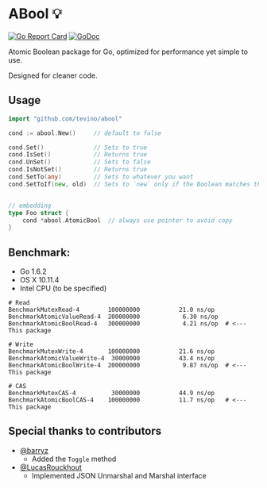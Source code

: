 # ABool :bulb:

[![Go Report Card](https://goreportcard.com/badge/github.com/tevino/abool)](https://goreportcard.com/report/github.com/tevino/abool)
[![GoDoc](https://godoc.org/github.com/tevino/abool?status.svg)](https://godoc.org/github.com/tevino/abool)

Atomic Boolean package for Go, optimized for performance yet simple to use.

Designed for cleaner code.

## Usage

```go
import "github.com/tevino/abool"

cond := abool.New()     // default to false

cond.Set()              // Sets to true
cond.IsSet()            // Returns true
cond.UnSet()            // Sets to false
cond.IsNotSet()         // Returns true
cond.SetTo(any)         // Sets to whatever you want
cond.SetToIf(new, old)  // Sets to `new` only if the Boolean matches the `old`, returns whether succeeded


// embedding
type Foo struct {
    cond *abool.AtomicBool  // always use pointer to avoid copy
}
```

## Benchmark:

- Go 1.6.2
- OS X 10.11.4
- Intel CPU (to be specified)


```
# Read
BenchmarkMutexRead-4       	100000000	        21.0 ns/op
BenchmarkAtomicValueRead-4 	200000000	         6.30 ns/op
BenchmarkAtomicBoolRead-4  	300000000	         4.21 ns/op  # <--- This package

# Write
BenchmarkMutexWrite-4      	100000000	        21.6 ns/op
BenchmarkAtomicValueWrite-4	 30000000	        43.4 ns/op
BenchmarkAtomicBoolWrite-4 	200000000	         9.87 ns/op  # <--- This package

# CAS
BenchmarkMutexCAS-4        	 30000000	        44.9 ns/op
BenchmarkAtomicBoolCAS-4   	100000000	        11.7 ns/op   # <--- This package
```

## Special thanks to contributors

- [@barryz](https://github.com/barryz)
  - Added the `Toggle` method
- [@LucasRouckhout](https://github.com/LucasRouckhout)
  - Implemented JSON Unmarshal and Marshal interface
